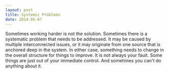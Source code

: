 ```yaml
---
layout: post
title: Systemic Problems
date: 2014-05-07
---
```


Sometimes working harder is not the solution. Sometimes there is a systematic problem that needs to be addressed. It may be caused by multiple interconnected issues, or it may originate from one source that is anchored deep in the system. In either case, something needs to change in the overall structure for things to improve. It is not always your fault. Some things are just out of your immediate control. And sometimes you can't do anything about it.
